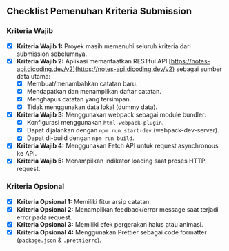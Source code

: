 ## Checklist Pemenuhan Kriteria Submission

### Kriteria Wajib

- [x] **Kriteria Wajib 1:** Proyek masih memenuhi seluruh kriteria dari submission sebelumnya.
- [x] **Kriteria Wajib 2:** Aplikasi memanfaatkan RESTful API [https://notes-api.dicoding.dev/v2](https://notes-api.dicoding.dev/v2) sebagai sumber data utama:
    - [x] Membuat/menambahkan catatan baru.
    - [x] Mendapatkan dan menampilkan daftar catatan.
    - [x] Menghapus catatan yang tersimpan.
    - [x] Tidak menggunakan data lokal (dummy data).
- [x] **Kriteria Wajib 3:** Menggunakan webpack sebagai module bundler:
    - [x] Konfigurasi menggunakan `html-webpack-plugin`.
    - [x] Dapat dijalankan dengan `npm run start-dev` (webpack-dev-server).
    - [x] Dapat di-build dengan `npm run build`.
- [x] **Kriteria Wajib 4:** Menggunakan Fetch API untuk request asynchronous ke API.
- [x] **Kriteria Wajib 5:** Menampilkan indikator loading saat proses HTTP request.

### Kriteria Opsional

- [x] **Kriteria Opsional 1:** Memiliki fitur arsip catatan.
- [x] **Kriteria Opsional 2:** Menampilkan feedback/error message saat terjadi error pada request.
- [x] **Kriteria Opsional 3:** Memiliki efek pergerakan halus atau animasi.
- [x] **Kriteria Opsional 4:** Menggunakan Prettier sebagai code formatter (`package.json` & `.prettierrc`).
